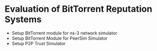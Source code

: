 # Evaluation of BitTorrent Reputation Systems
* Setup BitTorrent module for ns-3 network simulator
* Setup BitTorrent Module for PeerSim Simulator
* Setup P2P Trust Simulator
